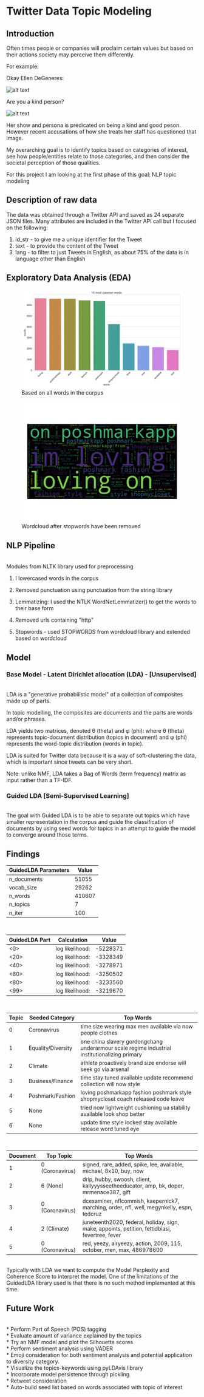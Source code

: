 # Twitter Data Topic Modeling

## Introduction
Often times people or companies will proclaim certain values but based on their actions society may perceive them differently.

For example:

Okay Ellen DeGeneres: 

![alt text](https://media.giphy.com/media/7PfwoiCwBp6Ra/giphy.gif)

Are you a kind person?

![alt text](https://media.giphy.com/media/bbwdUGbNSNTlTiccWD/giphy.gif)

Her show and persona is predicated on being a kind and good peson. However recent accusations of how she treats her staff has questioned that image.

My overarching goal is to identify topics based on categories of interest, see how people/entities relate to those categories, and then consider the societal perception of those qualities.

For this project I am looking at the first phase of this goal: NLP topic modeling

## Description of raw data
The data was obtained through a Twitter API and saved as 24 separate JSON files.
Many attributes are included in the Twitter API call but I focused on the following:
1. id_str - to give me a unique identifier for the Tweet
2. text - to provide the content of the Tweet
3. lang - to filter to just Tweets in English, as about 75% of the data is in language other than English

## Exploratory Data Analysis (EDA)

<figure>
<img src="https://raw.githubusercontent.com/jeffbauerle/NLP_Twitter/master/images/common_words.png?token=AH6VOJW2ENQAM2O4JAOSI527JESPG">
<figcaption>Based on all words in the corpus</figcaption>
</figure>

<figure>
<img src="https://raw.githubusercontent.com/jeffbauerle/NLP_Twitter/master/images/wordcloud.png?token=AH6VOJRXCCTHFVN64FHGFHC7JEST4">
<figcaption>Wordcloud after stopwords have been removed</figcaption>
</figure>

## NLP Pipeline 
<br>
Modules from NLTK library used for preprocessing

1. I lowercased words in the corpus

2. Removed punctuation using punctuation from the string library

3. Lemmatizing: I used the NTLK WordNetLemmatizer() to get the words to their base form

4. Removed urls containing "http"

5. Stopwords - used STOPWORDS from wordcloud library and extended based on wordcloud


## Model
### Base Model - Latent Dirichlet allocation (LDA) - [Unsupervised] 
<br>
LDA is a "generative probabilistic model" of a collection of composites made up of parts. 

In topic modelling, the composites are documents and the parts are words and/or phrases.

LDA yields two matrices, denoted θ (theta) and φ (phi): where θ (theta) represents topic-document distribution (topics in document) and φ (phi) represents the word-topic distribution (words in topic).

LDA is suited for Twitter data because it is a way of soft-clustering the data, which is important since tweets can be very short.

Note: unlike NMF, LDA takes a Bag of Words (term frequency) matrix as input rather than a TF-IDF.
<br>

### Guided LDA [Semi-Supervised Learning]
<br>
The goal with Guided LDA is to be able to separate out topics which have smaller representation in the corpus and guide the classification of documents by using seed words for topics in an attempt to guide the model to converge around those terms.



## Findings


| GuidedLDA Parameters  | Value   | 
|---|---|
| n_documents  | 51055  |  
|  vocab_size | 29262  | 
|  n_words | 410607  |  
|  n_topics | 7 |  
|  n_iter | 100 | 

<br>

| GuidedLDA Part  | Calculation  | Value |
|---|---|---|
| <0>  | log likelihood:  | -5228371  |
| <20> | log likelihood: | -3328349 |
| <40> | log likelihood: | -3278971 |
| <60> | log likelihood: | -3250502 |
| <80> | log likelihood: | -3233560 |
| <99> | log likelihood: | -3219670 |

<br>

| Topic  | Seeded Category  | Top Words |
|---|---|---|
| 0 | Coronavirus  | time size wearing max men available via now people clothes  |
| 1 | Equality/Diversity | one china slavery gordongchang underarmour scale regime industrial institutionalizing primary |
| 2 | Climate | athlete proactively brand size endorse will seek go via arsenal |
| 3 | Business/Finance | time stay tuned available update recommend collection will now style |
| 4 | Poshmark/Fashion | loving poshmarkapp fashion poshmark style shopmycloset coach released code leave |
| 5 | None | tried now lightweight cushioning ua stability available look shop better |
| 6 | None | update time style locked stay available release word tuned eye |

<br>

| Document  | Top Topic  | Top Words |
|---|---|---|
| 1  | 0 (Coronavirus) | signed, rare, added, spike, lee, available, michael, 8x10, buy, now  |
| 2 | 6 (None) | drip, hubby, swoosh, client, kallyyysseetheeducator, amp, bk, doper, mrmenace387, gift |
| 3 | 0 (Coronavirus) | dcexaminer, nflcommish, kaepernick7, marching, order, nfl, well, megynkelly, espn, tedcruz |
| 4 | 2 (Climate) | juneteenth2020, federal, holiday, sign, make, appoints, petition, fettidbiasi, fevertree, fever |
| 5 | 0 (Coronavirus) | red, yeezy, airyeezy, action, 2009, 115, october, men, max, 486978600 |

<br>
Typically with LDA we want to compute the Model Perplexity and Coherence Score to interpret the model. One of the limitations of the GuidedLDA library used is that there is no such method implemented at this time.
<br>

## Future Work
<br>
* Perform Part of Speech (POS) tagging
<br>
* Evaluate amount of variance explained by the topics
<br>
* Try an NMF model and plot the Silhouette scores
<br>
* Perform sentiment analysis using VADER
<br>
* Emoji consideration for both sentiment analysis and potential application to diversity category.
<br>
* Visualize the topics-keywords using pyLDAvis library
<br>
* Incorporate model persistence through pickling
<br>
* Retweet consideration
<br>
* Auto-build seed list based on words associated with topic of interest







